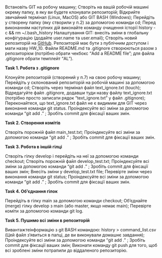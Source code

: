 Встановіть GIT на робочу машину;
Створіть на вашій робочій машині окрему папку, в яку ви будете клонувати репозиторій;
Відкрийте звичайний термінал (Linux, MacOS) або GIT BASH (Windows);
Перейдіть у створену папку (яку створили у п.2) за допомогою команди cd;
Перед виконанням наступних дій виконайте команду очищення історії history -c && rm ~/.bash_history
Налаштування GIT: внесіть зміни в глобальну конфігурацію (додайте user.name та user.email);
Створіть новий репозиторій на [GitHub](https://github.com/). Репозиторій має бути з публічним доступом і мати назву HW_10. Файли README.md та .gitignore створюються разом з репозиторієм (потрібно обрати чекбокс “Add a README file”; для файла .gitignore обрати темплейт “AL”).

**Task 1. Робота з .gitignore**

Клонуйте репозиторій (створений у п.7) на свою робочу машину;
Перейдіть у склонований репозиторій на робочій машині за допомогою команди cd;
Створіть через термінал файл text_ignore.txt (touch);
Відредагуйте файл .gitignore, додавши туди назву файлу text_ignore.txt (потрібно просто записати рядок “text_ignore.txt” у файл .gitignore);
Переконайтеся, що text_ignore.txt файл не є видимим для GIT через виконання команди git status.
Проіндексуйте всі зміни за допомогою команди “git add .” ;
Зробіть commit для фіксації ваших змін.

**Task 2. Створення комітів**

Створіть порожній файл main_test.txt;
Проіндексуйте всі зміни за допомогою команди “git add .” ;
Зробіть commit для фіксації ваших змін.

**Task 3. Робота в іншій гілці**

Створіть гілку develop і перейдіть на неї за допомогою команди checkout;
Створіть порожній файл develop_test.txt;
Проіндексуйте всі зміни за допомогою команди “git add .” ;
Зробіть commit для фіксації ваших змін;
Внесіть зміни у develop_test.txt file;
Перевірте зміни через виконання команди git status;
Проіндексуйте всі зміни за допомогою команди “git add .” ;
Зробіть commit для фіксації ваших змін.

**Task 4. Об’єднання гілок**

Перейдіть в гілку main за допомогою команди checkout;
Об’єднайте (merge) гілку develop з main (або master, якщо немає main);
Перевірте коміти за допомогою команди git log.

**Task 5. Пушимо всі зміни в репозиторій**

Вивантажтеінформацію з git BASH командою: history > command_list.csv
(Цей файл з’явиться в папці, де ви виконували домашнє завдання);
Проіндексуйте всі зміни за допомогою команди “git add .” ;
Зробіть commit для фіксації ваших змін;
Виконати команду git push для того, щоб всі зроблені зміни потрапили до віддаленого репозиторію.
